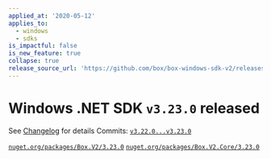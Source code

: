 ```yaml
---
applied_at: '2020-05-12'
applies_to:
  - windows
  - sdks
is_impactful: false
is_new_feature: true
collapse: true
release_source_url: 'https://github.com/box/box-windows-sdk-v2/releases/tag/v3.23.0'
---
```


# Windows .NET SDK `v3.23.0` released

See [Changelog](https://github.com/box/box-windows-sdk-v2/blob/master/CHANGELOG.md#3230-2020-05-12) for details
Commits: [`v3.22.0...v3.23.0`](https://github.com/box/box-windows-sdk-v2/compare/`v3.22.0...v3.23.0`)

[`nuget.org/packages/Box.V2/3.23.0`](https://www.nuget.org/packages/Box.V2/3.23.0)
[`nuget.org/packages/Box.V2.Core/3.23.0`](https://www.nuget.org/packages/Box.V2.Core/3.23.0)
